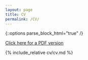 ```yaml
---
layout: page
title: CV
permalink: /CV/
---
```


{::options parse_block_html="true" /}
<div class="cv">

<a class="download" href="/files/cai_cv.pdf">Click here for a PDF version</a>

{% include_relative cv/cv.md %}

</div>
